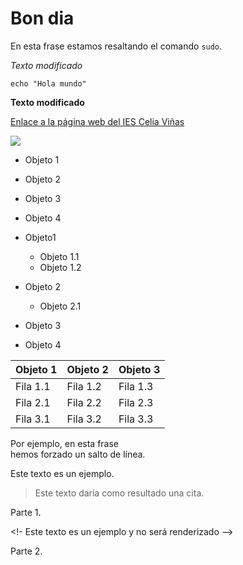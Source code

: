 # Bon dia
En esta frase estamos resaltando el comando `sudo`.

*Texto modificado*	
```#!/bin/bash
echo "Hola mundo"
```
**Texto modificado**

[Enlace a la página web del IES Celia Viñas](https://iescelia.org)

![](https://iescelia.org/web/wp-content/uploads/2012/05/iescelia_1950.jpg)

* Objeto 1
* Objeto 2
* Objeto 3
* Objeto 4


* Objeto1
  * Objeto 1.1
  * Objeto 1.2
* Objeto 2
  * Objeto 2.1
* Objeto 3
* Objeto 4


| Objeto 1 | Objeto 2 | Objeto 3 |
| --- | --- | --- |
| Fila 1.1 | Fila 1.2 | Fila 1.3 |
| Fila 2.1 | Fila 2.2 | Fila 2.3 |
| Fila 3.1 | Fila 3.2 | Fila 3.3 |


Por ejemplo, en esta frase  
hemos forzado un salto de línea.

Este texto es un ejemplo.
> Este texto daría como resultado una cita.


Parte 1.

<!- Este texto es un ejemplo y no será renderizado -->

Parte 2.
